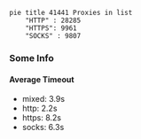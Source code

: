 
```mermaid
pie title 41441 Proxies in list
    "HTTP" : 28285
    "HTTPS": 9961
    "SOCKS" : 9807
```

### Some Info
#### Average Timeout

- mixed: 3.9s
- http: 2.2s
- https: 8.2s
- socks: 6.3s